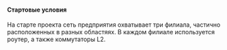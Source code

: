 #### Стартовые условия

На старте проекта сеть предприятия охватывает три филиала, частично расположенных в разных областяях. В каждом филиале используется роутер, а также коммутаторы L2. 
